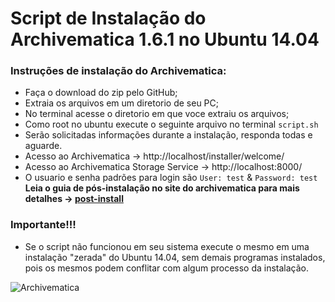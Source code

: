 
# Script de Instalação do Archivematica 1.6.1 no Ubuntu 14.04

### Instruções de instalação do Archivematica:
* Faça o download do zip pelo GitHub;
* Extraia os arquivos em um diretorio de seu PC;
* No terminal acesse o diretorio em que voce extraiu os arquivos;
* Como root no ubuntu execute o seguinte arquivo no terminal   ``script.sh``
* Serão solicitadas informações durante a instalação, responda todas e aguarde.
* Acesso ao Archivematica -> http://localhost/installer/welcome/
* Acesso ao Archivematica Storage Service -> http://localhost:8000/
* O usuario e senha padrões para login são ``User: test`` & ``Password: test``
**Leia o guia de pós-instalação no site do archivematica para mais detalhes -> [post-install](https://www.archivematica.org/en/docs/archivematica-1.6/admin-manual/installation/installation/#post-install-config)** 

### Importante!!!
* Se o script não funcionou em seu sistema execute o mesmo em uma instalação "zerada" do Ubuntu 14.04, sem demais programas instalados, pois os mesmos podem conflitar com algum processo da instalação.

![Archivematica](https://wiki.archivematica.org/images/a/a8/ArchivematicaTranslucent.png)   
